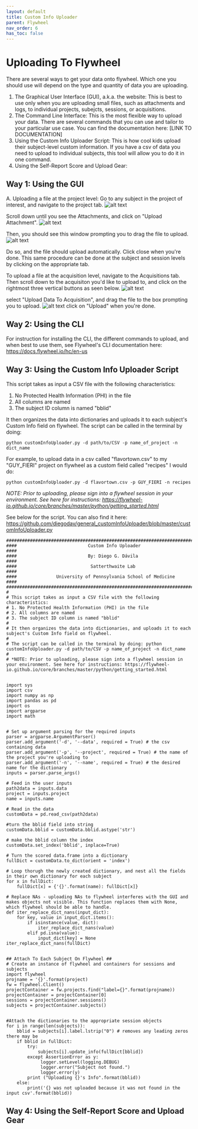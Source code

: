 ```yaml
---
layout: default
title: Custom Info Uploader
parent: Flywheel
nav_order: 6
has_toc: false
---
```

# Uploading To Flywheel
There are several ways to get your data onto flywheel. Which one you should use will depend on the type and quantity of data you are uploading.

1. The Graphical User Interface (GUI), a.k.a. the website: This is best to use only when you are uploading small files, such as attachments and logs, to individual projects, subejcts, sessions, or acquisitions.
2. The Command Line Interface: This is the most flexible way to upload your data. There are several commands that you can use and tailor to your particular use case. You can find the documentation here: [LINK TO DOCUMENTATION]
3. Using the Custom Info Uploader Script: This is how cool kids upload their subject-level custom information. If you have a csv of data you need to upload to individual subjects, this tool will allow you to do it in one command.
4. Using the Self-Report Score and Upload Gear:

## Way 1: Using the GUI
A. Uploading a file at the project level: Go to any subject in the project of interest, and navigate to the project tab.
![alt text](https://github.com/PennBBL/pennbbl.github.io/assets/images/project_tab.png "Project Tab")

Scroll down until you see the Attachments, and click on "Upload Attachment".
![alt text](https://github.com/PennBBL/pennbbl.github.io/assets/images/attachments.png "Attachments")

Then, you should see this window prompting you to drag the file to upload.
![alt text](https://github.com/PennBBL/pennbbl.github.io/assets/images/upload_file.png "Upload File")

Do so, and the file should upload automatically. Click close when you're done.
This same procedure can be done at the subject and session levels by clicking on the appropriate tab.

To upload a file at the acquisition level, navigate to the Acquisitions tab. Then scroll down to the acquisiton you'd like to upload to, and click on the rightmost three vertical buttons as seen below.
![alt text](https://github.com/PennBBL/pennbbl.github.io/assets/images/acquisition_threebuttons.png "Upload File")

select "Upload Data To Acquisition", and drag the file to the box prompting you to upload.
![alt text](https://github.com/PennBBL/pennbbl.github.io/assets/images/acq_dragdrop.png "Upload File Box")
click on "Upload" when you're done.



## Way 2: Using the CLI
For instruction for installing the CLI, the different commands to upload, and when best to use them, see Flywheel's CLI documentation here: https://docs.flywheel.io/hc/en-us

## Way 3: Using the Custom Info Uploader Script

This script takes as input a CSV file with the following characteristics:
 1. No Protected Health Information (PHI) in the file
 2. All columns are named
 3. The subject ID column is named "bblid"

It then organizes the data into dictionaries and uploads it to each subject's Custom Info field on flywheel. The script can be called in the terminal by doing:
```
python customInfoUploader.py -d path/to/CSV -p name_of_project -n dict_name
```
For example, to upload data in a csv called "flavortown.csv" to my "GUY_FIERI" project on flywheel as a custom field called "recipes" I would do:
```
python customInfoUploader.py -d flavortown.csv -p GUY_FIERI -n recipes
```

*NOTE: Prior to uploading, please sign into a flywheel session in your environment. See here for instructions: https://flywheel-io.github.io/core/branches/master/python/getting_started.html*

See below for the script. You can also find it here: https://github.com/diegodav/general_customInfoUploader/blob/master/customInfoUploader.py

```
#####################################################################################
####                           Custom Info Uploader                              ####
####                           By: Diego G. Dávila                               ####
####                            Satterthwaite Lab                                ####
####               University of Pennsylvania School of Medicine                 ####
#####################################################################################
#
# This script takes as input a CSV file with the following characteristics:
# 1. No Protected Health Information (PHI) in the file
# 2. All columns are named
# 3. The subject ID column is named "bblid"
#
# It then organizes the data into dictionaries, and uploads it to each subject's Custom Info field on flywheel.
#
# The script can be called in the terminal by doing: python customInfoUploader.py -d path/to/CSV -p name_of_project -n dict_name
#
# *NOTE: Prior to uploading, please sign into a flywheel session in your environment. See here for instructions: https://flywheel-io.github.io/core/branches/master/python/getting_started.html


import sys
import csv
import numpy as np
import pandas as pd
import os
import argparse
import math


# Set up argument parsing for the required inputs
parser = argparse.ArgumentParser()
parser.add_argument('-d', '--data', required = True) # the csv containing data
parser.add_argument('-p', '--project', required = True) # the name of the project you're uploading to
parser.add_argument('-n', '--name', required = True) # the desired name for the dictionary
inputs = parser.parse_args()

# Feed in the user inputs
path2data = inputs.data
project = inputs.project
name = inputs.name

# Read in the data
customData = pd.read_csv(path2data)

#turn the bblid field into string
customData.bblid = customData.bblid.astype('str')

# make the bblid column the index
customData.set_index('bblid', inplace=True)

# Turn the scored data.frame into a dictionary
fullDict = customData.to_dict(orient = 'index')

# Loop thorugh the newly created dictionary, and nest all the fields in their own dictionary for each subject
for x in fullDict:
    fullDict[x] = {'{}'.format(name): fullDict[x]}

# Replace NAs - uploading NAs to flywheel interferes with the GUI and makes objects not visible. This function replaces them with None, which flywheel should be able to handle.
def iter_replace_dict_nans(input_dict):
    for key, value in input_dict.items():
        if isinstance(value, dict):
            iter_replace_dict_nans(value)
        elif pd.isna(value):
            input_dict[key] = None
iter_replace_dict_nans(fullDict)


## Attach To Each Subject On Flywheel ##
# Create an instance of flywheel and containers for sessions and subjects
import flywheel
projname = '{}'.format(project)
fw = flywheel.Client()
projectContainer = fw.projects.find("label={}".format(projname))
projectContainer = projectContainer[0]
sessions = projectContainer.sessions()
subjects = projectContainer.subjects()


#Attach the dictionaries to the appropriate session objects
for i in range(len(subjects)):
    bblid = subjects[i].label.lstrip("0") # removes any leading zeros there may be
    if bblid in fullDict:
        try:
            subjects[i].update_info(fullDict[bblid])
        except AssertionError as y:
             logger.setLevel(logging.DEBUG)
             logger.error("Subject not found.")
             logger.error(y)
        print ("Uploading {}'s Info".format(bblid))
    else:
        print('{} was not uploaded because it was not found in the input csv'.format(bblid))
```

## Way 4: Using the Self-Report Score and Upload Gear
